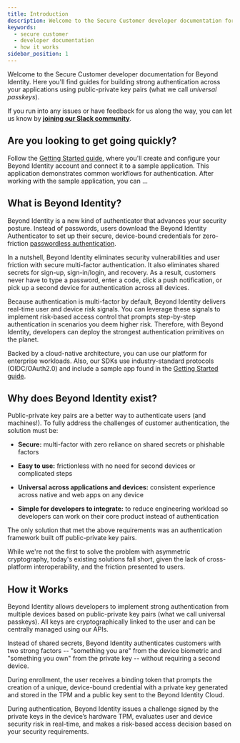 ```yaml
---
title: Introduction
description: Welcome to the Secure Customer developer documentation for Beyond Identity. Here you'll find guides for building strong authentication across your applications using public-private key pairs (what we call universal passkeys). 
keywords:
  - secure customer 
  - developer documentation
  - how it works
sidebar_position: 1
---
```


Welcome to the Secure Customer developer documentation for Beyond Identity. Here you'll find guides for building strong authentication across your applications using public-private key pairs (what we call *universal passkeys*). 


If you run into any issues or have feedback for us along the way, you can let us know by **[joining our Slack community](https://join.slack.com/t/byndid/shared_invite/zt-1anns8n83-NQX4JvW7coi9dksADxgeBQ)**.

## Are you looking to get going quickly?

Follow the [Getting Started guide](./getting-started), where you'll create and configure your Beyond Identity account and connect it to a sample application. This application demonstrates common workflows for authentication. After working with the sample application, you can ...


## What is Beyond Identity?


Beyond Identity is a new kind of authenticator that advances your security posture. Instead of passwords, users download the Beyond Identity Authenticator to set up their secure, device-bound credentials for zero-friction [passwordless authentication](https://www.beyondidentity.com/resources/passwordless-authentication).


In a nutshell, Beyond Identity eliminates security vulnerabilities and user friction with secure multi-factor authentication. It also eliminates shared secrets for sign-up, sign-in/login, and recovery. As a result, customers never have to type a password, enter a code, click a push notification, or pick up a second device for authentication across all devices. 

Because authentication is multi-factor by default, Beyond Identity delivers real-time user and device risk signals. You can leverage these signals to implement risk-based access control that prompts step-by-step authentication in scenarios you deem higher risk. Therefore, with Beyond Identity, developers can deploy the strongest authentication primitives on the planet. 

Backed by a cloud-native architecture, you can use our platform for enterprise workloads. Also, our SDKs use industry-standard protocols (OIDC/OAuth2.0) and include a sample app found in the [Getting Started guide](./getting-started). 

## Why does Beyond Identity exist?

Public-private key pairs are a better way to authenticate users (and machines!). To fully address the challenges of customer authentication, the solution must be:

- **Secure:** multi-factor with zero reliance on shared secrets or phishable factors

- **Easy to use:** frictionless with no need for second devices or complicated steps

- **Universal across applications and devices:** consistent experience across native and web apps on any device

- **Simple for developers to integrate:** to reduce engineering workload so developers can work on their core product instead of authentication

The only solution that met the above requirements was an authentication framework built off public-private key pairs.

While we're not the first to solve the problem with asymmetric cryptography, today's existing solutions fall short, given the lack of cross-platform interoperability, and the friction presented to users.


## How it Works
Beyond Identity allows developers to implement strong authentication from multiple devices based on public-private key pairs (what we call universal passkeys). All keys are cryptographically linked to the user and can be centrally managed using our APIs.

Instead of shared secrets, Beyond Identity authenticates customers with two strong factors -- "something you are" from the device biometric and "something you own" from the private key -- without requiring a second device.

During enrollment, the user receives a binding token that prompts the creation of a unique, device-bound credential with a private key generated and stored in the TPM and a public key sent to the Beyond Identity Cloud.

During authentication, Beyond Identity issues a challenge signed by the private keys in the device’s hardware TPM, evaluates user and device 
security risk in real-time, and makes a risk-based access decision based on your security requirements.

